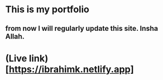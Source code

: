 # This is my portfolio

## from now I will regularly update this site. Insha Allah.

# (Live link)[https://ibrahimk.netlify.app]
